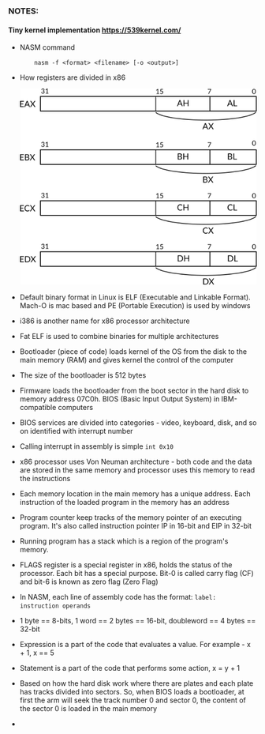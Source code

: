 ### NOTES:

#### Tiny kernel implementation https://539kernel.com/

- NASM command

    ``` 
        nasm -f <format> <filename> [-o <output>]
    ```
- How registers are divided in x86

    ![Alt text](image.png)

- Default binary format in Linux is ELF (Executable and Linkable Format). Mach-O is mac based and PE (Portable Execution) is used by windows
- i386 is another name for x86 processor architecture 
- Fat ELF is used to combine binaries for multiple architectures 
- Bootloader (piece of code) loads kernel of the OS from the disk to the main memory (RAM) and gives kernel the control of the computer 
- The size of the bootloader is 512 bytes
- Firmware loads the bootloader from the boot sector in the hard disk to memory address 07C0h. BIOS (Basic Input Output System) in IBM-compatible computers 
- BIOS services are divided into categories - video, keyboard, disk, and so on identified with interrupt number 
- Calling interrupt in assembly is simple `int 0x10`
- x86 processor uses Von Neuman architecture - both code and the data are stored in the same memory and processor uses this memory to read the instructions 
- Each memory location in the main memory has a unique address. Each instruction of the loaded program in the memory has an address
- Program counter keep tracks of the memory pointer of an executing program. It's also called instruction pointer IP in 16-bit and EIP in 32-bit
- Running program has a stack which is a region of the program's memory.  
- FLAGS register is a special register in x86, holds the status of the processor. Each bit has a special purpose. Bit-0 is called carry flag (CF) and bit-6 is known as zero flag (Zero Flag)
- In NASM, each line of assembly code has the format: `label: instruction operands` 
- 1 byte == 8-bits, 1 word == 2 bytes == 16-bit, doubleword == 4 bytes == 32-bit 
- Expression is a part of the code that evaluates a value. For example - x + 1, x == 5 
- Statement is a part of the code that performs some action, x = y + 1 
- Based on how the hard disk work where there are plates and each plate has tracks divided into sectors. So, when BIOS loads a bootloader, at first the arm will seek the track number 0 and sector 0, the content of the sector 0 is loaded in the main memory 
- 
